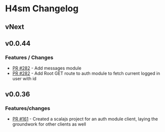 H4sm Changelog
===

## vNext

## v0.0.44

### Features / Changes
* [PR #282](https://github.com/clovellytech/http4s-modules/pull/282) - Add messages module
* [PR #282](https://github.com/clovellytech/http4s-modules/pull/282) - Add Root GET route to auth module to fetch current logged in user with id

## v0.0.36

### Features/changes
- [PR #161](https://github.com/clovellytech/http4s-modules/pull/161) - Created a scalajs project for an auth module client, laying the groundwork for other clients as well
